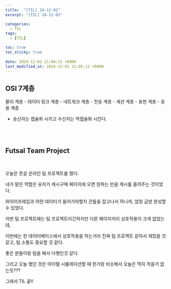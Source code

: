```yaml
---
title:  "[TIL] 24-12-02"
excerpt: "[TIL] 24-12-02"

categories:
  - TIL
tags:
  - [TIL]

toc: true
toc_sticky: true
 
date: 2024-12-02 21:04:11 +0900
last_modified_at: 2024-12-02 21:05:12 +0900
---
```


## OSI 7계층

물리 계층 - 데이터 링크 계층 - 네트워크 계층 - 전송 계층 - 세션 계층 - 표현 계층 - 응용 계층

- 송신자는 캡슐화 시키고 수신자는 역캡슐화 시킨다.

<br>

<br>

## Futsal Team Project

<br>

오늘은 풋살 온라인 팀 프로젝트를 했다.

내가 맡은 역할은 유저가 캐시구매 페이지에 오면 원하는 만큼 캐시를 올려주는 것이었다.

와이어프레임과 어떤 데이터가 들어가야할지 큰틀을 잡고나서 하니까, 엄청 금방 완성할 수 있었다.

저번 팀 프로젝트때는 팀 프로젝트이긴하지만 다른 페이지끼리 상호작용이 크게 없었는데,

이번에는 한 데이터베이스에서 상호작용을 하는거라 진짜 팀 프로젝트 같아서 재밌을 것 같고, 팀 소통도 중요할 것 같다.

좋은 분들이랑 팀을 해서 다행인것 같다.

그리고 오늘 했던 것은 아이템 시뮬레이션할 때 한거랑 비슷해서 오늘은 딱히 적을거 없는듯???

그래서 TIL 끝!!